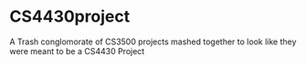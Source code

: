 # CS4430project
A Trash conglomorate of CS3500 projects mashed together to look like they were meant to be a CS4430 Project
